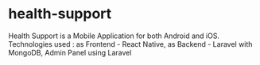 # health-support
Health Support is a Mobile Application for both Android and iOS.  Technologies used : as Frontend - React Native, as Backend - Laravel with MongoDB, Admin Panel using Laravel
